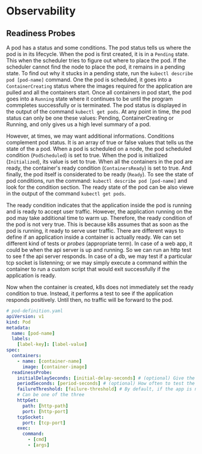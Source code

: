 # Observability

## Readiness Probes

A pod has a status and some conditions. The pod status tells us where the pod is in its lifecycle. When the pod is first created, it is in a `Pending` state. This when the scheduler tries to figure out where to place the pod. If the scheduler cannot find the node to place the pod, it remains in a pending state. To find out why it stucks in a pending state, run the `kubectl describe pod [pod-name]` command. One the pod is scheduled, it goes into a `ContainerCreating` status where the images required for the application are pulled and all the containers start. Once all containers in pod start, the pod goes into a `Running` state where it continues to be until the program commpletes successfully or is terminated. The pod status is displayed in the output of the command `kubectl get pods`. At any point in time, the pod status can only be one these values: Pending, ContainerCreating or Running, and only gives us a high level summary of a pod. 

However, at times, we may want additional informations. Conditions complement pod status. It is an array of true or false values that tells us the state of the a pod. When a pod is scheduled on a node, the pod scheduled condition (`PodScheduled`) is set to true. When the pod is initialized  (`Initialized`), its value is set to true. When all the containers in the pod are ready, the container's ready condition (`ContainersReady`) is set to true. And finally, the pod itself is considerated to be ready (`Ready`). To see the state of pod conditions, run the command: `kubectl describe pod [pod-name]` and look for the condition section. The ready state of the pod can be also viewe in the output of the command `kubectl get pods`. 

The ready condition indicates that the application inside the pod is running and is ready to accept user traffic. However, the application running on the pod may take additional time to warm up. Therefore, the ready condition of the pod is not very true. This is because k8s assumes that as soon as the pod is running, it ready to serve user traffic. There are different ways to define if an application inside a container is actually ready. We can set different kind of tests or *probes* (appropriate term). In case of a web app, it could be when the api server is up and running. So we can run an http test to see f the api server responds. In case of a db, we may test if a particular tcp socket is listenning; or we may simply execute a command within the container to run a custom script that would exit successfully if the application is ready. 

Now when the container is created, k8s does not immediately set the ready condition to true. Instead, it performs a test to see if the application responds positively. Until then, no traffic will be forward to the pod.

```yaml
# pod-definition.yaml
apiVersion: v1
kind: Pod
metadata:
  name: [pod-name]
  labels:
    [label-key]: [label-value]
spec:
  containers:
    - name: [container-name]
      image: [container-image]
  readinessProbe:
    initialDelaySeconds: [initial-delay-seconds] # (optional) Give the application enough time to warm up before testing the its readiness
    periodSeconds: [period-seconds] # (optional) How often to test the application readiness
    failureThreshold: [failure-threshold] # By default, if the app is no ready after 03 attempts, the probe will stop. Use this to make more attempts
    # Can be one of the three
    httpGet:
      path: [http-path]
      port: [http-port]
    tcpSocket:
      port: [tcp-port]
    exec:
      command:
        - [cmd]
        - [args]
```
